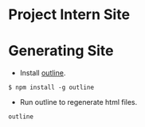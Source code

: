 # Project Intern Site

# Generating Site
- Install [outline](https://github.com/ymichael/outline).

```
$ npm install -g outline
```

- Run outline to regenerate html files.

```
outline
```
